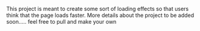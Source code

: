This project is meant to create some sort of loading effects so that users think that the page loads faster.
More details about the project to be added soon.....
feel free to pull and make your own
